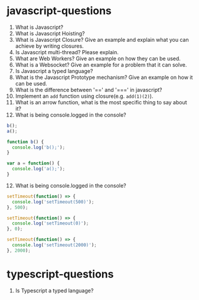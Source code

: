 # javascript-questions
1. What is Javascript?
2. What is Javascript Hoisting?
3. What is Javascript Closure? Give an example and explain what you can achieve by writing closures.
4. Is Javascript multi-thread? Please explain.
5. What are Web Workers? Give an example on how they can be used.
6. What is a Websocket? Give an example for a problem that it can solve.
7. Is Javascript a typed language?
8. What is the Javascript Prototype mechanism? Give an example on how it can be used.
9. What is the difference between '==' and '===' in javascript?
10. Implement an `add` function using closure(e.g. `add(1)(2)`).
11. What is an arrow function, what is the most specific thing to say about it?
11. What is being console.logged in the console?
```js
b();
a();

function b() {
  console.log('b();');
}

var a = function() {
  console.log('a();');
}
```
12. What is being console.logged in the console?
```js
setTimeout(function() => {
  console.log('setTimeout(500)');
}, 500);

setTimeout(function() => {
  console.log('setTimeout(0)');
}, 0);

setTimeout(function() => {
  console.log('setTimeout(2000)');
}, 2000);
```

# typescript-questions

1. Is Typescript a typed language?



